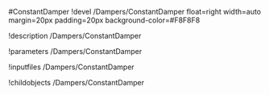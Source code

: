 <!-- MOOSE Object Documentation Stub: Remove this when content is added. -->
#ConstantDamper
!devel /Dampers/ConstantDamper float=right width=auto margin=20px padding=20px background-color=#F8F8F8

!description /Dampers/ConstantDamper

!parameters /Dampers/ConstantDamper

!inputfiles /Dampers/ConstantDamper

!childobjects /Dampers/ConstantDamper
